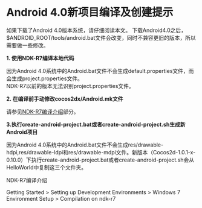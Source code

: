 # Android 4.0新项目编译及创建提示

如果下载了Android 4.0版本系统，请仔细阅读本文。
下载Android4.0之后，$ANDROID_ROOT/tools/android.bat文件会改变，同时不兼容更旧的版本，所以需要做一些修改。

**1. 使用NDK-R7编译本地代码**

因为Android 4.0系统中的Android.bat文件不会生成default.properties文件，而会生成project.properties文件。      
NDK-R7以前的版本无法识别project.properties文件。

**2. 在编译前手动修改cocos2dx/Android.mk文件**

请参见[NDK-R7编译介绍](http://)部分。

**3.执行create-android-project.bat或者create-android-project.sh生成新Android项目**

因为Android 4.0系统中的Android.bat文件不会生成res/drawable-hdpi,res/drawable-ldpi和res/drawable-mdpi文件。新版本（Cocos2d-1.0.1-x-0.10.0）下执行create-android-project.bat或者create-android-project.sh会从HelloWorld中复制这三个文件夹。




NDK-R7编译介绍    
  
Getting Started > Setting up Development Environments > Windows 7 Environment Setup > Compilation on ndk-r7